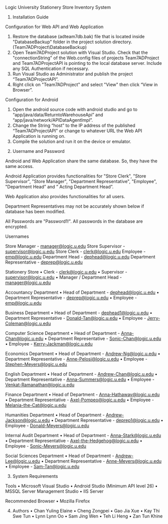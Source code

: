 Logic University Stationery Store Inventory System

1) Installation Guide

Configuration for Web API and Web Application

1.	Restore the database (adteam7db.bak) file that is located inside "DatabaseBackup" folder in the project solution directory. (Team7ADProject\DatabaseBackup)
2.	Open Team7ADProject solution with Visual Studio. Check that the "connectionString" of the Web.config files of projects Team7ADProject and Team7ADProjectAPI is pointing to the local database server. Include any SQL Authentication if necessary.
3.	Run Visual Studio as Administrator and publish the project “Team7ADProjectAPI”.
4.	Right click on "Team7ADProject" and select "View" then click “View in Browser”.

Configuration for Android

1.	Open the android source code with android studio and go to “app/java/data/ReturntoWarehouseApi” and “app/java/network/APIDataAgentImpl”.
2.	Change the String “host” to the IP address of the published “Team7ADProjectAPI” or change to whatever URL the Web API Application is running on.
3.	Compile the solution and run it on the device or emulator.

2) Username and Password

Android and Web Application share the same database. So, they have the same access.

Android Application provides functionalities for "Store Clerk", "Store Supervisor", "Store Manager", "Department Representative", "Employee", "Department Head” and ” Acting Department Head”.

Web Application also provides functionalities for all users.

Department Representatives may not be accurately shown below if database has been modified.

All Passwords are "Password1!". All passwords in the database are encrypted.

Usernames

Store Manager			          - 	manager@logic.u.edu
Store Supervisor			      - 	supervisor@logic.u.edu
Store Clerk				          - 	clerk@logic.u.edu
Employee				            - 	emp@logic.u.edu
Department Head			        - 	dephead@logic.u.edu
Department Representative	  - 	deprep@logic.u.edu

Stationery Store
•	Clerk					            -	 clerk@logic.u.edu
•	Supervisor				        - 	supervisor@logic.u.edu
•	Manager / Department Head	-	manager@logic.u.edu

Accountancy Department
•	Head of Department 		    -	 dephead@logic.u.edu
•	Department Representative	-	 deprep@logic.u.edu
•	Employee 				          -	 emp@logic.u.edu

Business Department
•	Head of Department 		    -	dephead1@logic.u.edu
•	Department Representative	-	Donald-Tan@logic.u.edu 
•	Employee 				          -	Jerry-Coleman@logic.u.edu

Computer Science Department
•	Head of Department 		    -	Anna-Chan@logic.u.edu 
•	Department Representative	-	Sonic-Chan@logic.u.edu
•	Employee 				          -	Kerry-Jackman@logic.u.edu

Economics Department
•	Head of Department 		    -	Andrew-Ng@logic.u.edu
•	Department Representative	-	Anne-Pelosi@logic.u.edu
•	Employee 				          -	Stephen-Meyers@logic.u.edu

English Department
•	Head of Department 		    -	Andrew-Chan@logic.u.edu
•	Department Representative -	Anna-Summers@logic.u.edu
•	Employee                  -	Venkat-Ramanathan@logic.u.edu

Finance Department
•	Head of Department 		    - Anna-Hathaway@logic.u.edu
•	Department Representative	- Axel-Pompeo@logic.u.edu
•	Employee 				          - Melania-the-Cat@logic.u.edu

Humanities Department
•	Head of Department 		    - Andrew-Jackson@logic.u.edu
•	Department Representative	- 	deprep1@logic.u.edu
•	Employee 				          - Donald-Meyers@logic.u.edu

Internal Audit Department
•	Head of Department        - Anna-Stark@logic.u.edu
•	Department Representative - Axel-the-Hedgehog@logic.u.edu
•	Employee                  - Sonic-Meyers@logic.u.edu

Social Sciences Department
•	Head of Department        - Andrew-Lee@logic.u.edu
•	Department Representative - Anne-Meyers@logic.u.edu
•	Employee                  - Sam-Tan@logic.u.edu

3) System Requirements

Tools
•	Microsoft Visual Studio
•	Android Studio (Minimum API level 26)
•	MSSQL Server Management Studio
•	IIS Server

Recommended Browser 
•	Mozilla Firefox

4) Authors
•	Chan Yuling Elaine 
•	Cheng Zongpei 
•	Gao Jia Xue 
•	Kay Thi Swe Tun	
•	Lynn Lynn Oo 
•	Sam Jing Wen 
•	Teh Li Heng 
•	Zan Tun Khine

